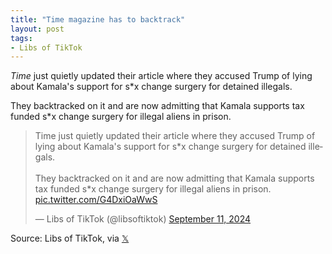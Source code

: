 ```yaml
---
title: "Time magazine has to backtrack"
layout: post
tags:
- Libs of TikTok
---
```


*Time* just quietly updated their article where they accused Trump of lying about Kamala's support for s*x change surgery for detained illegals.

They backtracked on it and are now admitting that Kamala supports tax funded s*x change surgery for illegal aliens in prison.

<blockquote class="twitter-tweet"><p lang="en" dir="ltr">Time just quietly updated their article where they accused Trump of lying about Kamala's support for s*x change surgery for detained illegals.<br><br>They backtracked on it and are now admitting that Kamala supports tax funded s*x change surgery for illegal aliens in prison. <a href="https://t.co/G4DxiOaWwS">pic.twitter.com/G4DxiOaWwS</a></p>&mdash; Libs of TikTok (@libsoftiktok) <a href="https://twitter.com/libsoftiktok/status/1833925793866772513?ref_src=twsrc%5Etfw">September 11, 2024</a></blockquote> <script async src="https://platform.twitter.com/widgets.js" charset="utf-8"></script>

Source: Libs of TikTok, via [𝕏](https://x.com)

